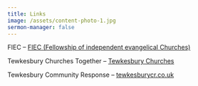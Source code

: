 ```yaml
---
title: Links
image: /assets/content-photo-1.jpg
sermon-manager: false
---
```


FIEC – [FIEC (Fellowship of independent evangelical Churches)](https://fiec.org.uk/)

Tewkesbury Churches Together – [Tewkesbury Churches](http://www.tewkesbury.church/)

Tewkesbury Community Response – [tewkesburycr.co.uk](http://tewkesburycr.co.uk/)
